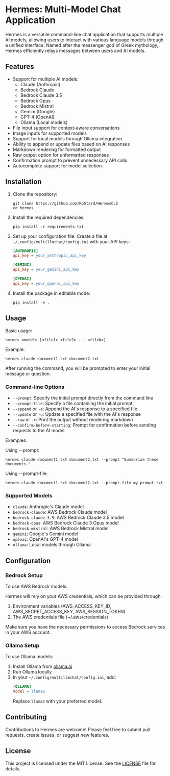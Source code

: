 # Hermes: Multi-Model Chat Application

Hermes is a versatile command-line chat application that supports multiple AI models, allowing users to interact with various language models through a unified interface. Named after the messenger god of Greek mythology, Hermes efficiently relays messages between users and AI models.

## Features

- Support for multiple AI models:
  - Claude (Anthropic)
  - Bedrock Claude
  - Bedrock Claude 3.5
  - Bedrock Opus
  - Bedrock Mistral
  - Gemini (Google)
  - GPT-4 (OpenAI)
  - Ollama (Local models)
- File input support for context-aware conversations
- Image inputs for supported models
- Support for local models through Ollama integration
- Ability to append or update files based on AI responses
- Markdown rendering for formatted output
- Raw output option for unformatted responses
- Confirmation prompt to prevent unnecessary API calls
- Autocomplete support for model selection

## Installation

1. Clone the repository:
   ```
   git clone https://github.com/KoStard/HermesCLI
   cd hermes
   ```

2. Install the required dependencies:
   ```
   pip install -r requirements.txt
   ```

3. Set up your configuration file:
   Create a file at `~/.config/multillmchat/config.ini` with your API keys:
   ```ini
   [ANTHROPIC]
   api_key = your_anthropic_api_key

   [GEMINI]
   api_key = your_gemini_api_key

   [OPENAI]
   api_key = your_openai_api_key
   ```

4. Install the package in editable mode:
   ```
   pip install -e .
   ```

## Usage

Basic usage:
```
hermes <model> [<file1> <file2> ... <fileN>]
```

Example:
```
hermes claude document1.txt document2.txt
```

After running the command, you will be prompted to enter your initial message or question.

### Command-line Options

- `--prompt`: Specify the initial prompt directly from the command line
- `--prompt-file`: Specify a file containing the initial prompt
- `--append` or `-a`: Append the AI's response to a specified file
- `--update` or `-u`: Update a specified file with the AI's response
- `--raw` or `-r`: Print the output without rendering markdown
- `--confirm-before-starting`: Prompt for confirmation before sending requests to the AI model

Examples:

Using --prompt:
```
hermes claude document1.txt document2.txt --prompt "Summarize these documents."
```

Using --prompt-file:
```
hermes claude document1.txt document2.txt --prompt-file my_prompt.txt
```

### Supported Models

- `claude`: Anthropic's Claude model
- `bedrock-claude`: AWS Bedrock Claude model
- `bedrock-claude-3.5`: AWS Bedrock Claude 3.5 model
- `bedrock-opus`: AWS Bedrock Claude 3 Opus model
- `bedrock-mistral`: AWS Bedrock Mistral model
- `gemini`: Google's Gemini model
- `openai`: OpenAI's GPT-4 model
- `ollama`: Local models through Ollama

## Configuration

### Bedrock Setup

To use AWS Bedrock models:

Hermes will rely on your AWS credentials, which can be provided through:
1. Environment variables (AWS_ACCESS_KEY_ID, AWS_SECRET_ACCESS_KEY, AWS_SESSION_TOKEN)
2. The AWS credentials file (~/.aws/credentials)

Make sure you have the necessary permissions to access Bedrock services in your AWS account.

### Ollama Setup

To use Ollama models:

1. Install Ollama from [ollama.ai](https://ollama.ai)
2. Run Ollama locally
3. In your `~/.config/multillmchat/config.ini`, add:
   ```ini
   [OLLAMA]
   model = llama2
   ```
   Replace `llama2` with your preferred model.

## Contributing

Contributions to Hermes are welcome! Please feel free to submit pull requests, create issues, or suggest new features.

## License

This project is licensed under the MIT License. See the [LICENSE](LICENSE) file for details.
